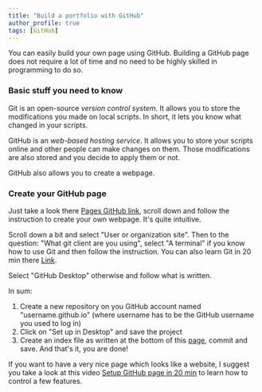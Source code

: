 ```yaml
---
title: "Build a portfolio with GitHub"
author_profile: true
tags: [GitHub]
---
```


You can easily build your own page using GitHub.
Building a GitHub page does not require a lot of time and no need to be highly skilled in programming to do so.


### Basic stuff you need to know

Git is an open-source *version control system*. It allows you to store the modifications you made on local scripts. In short, it lets you know what changed in your scripts.

GitHub is an *web-based hosting service*. It allows you to store your scripts online and other people can make changes on them. Those modifications are also stored and you decide to apply them or not.

GitHub also allows you to create a webpage.

### Create your GitHub page

Just take a look there [Pages GitHub link](https://pages.github.com),
scroll down and follow the instruction to create your own webpage. It's quite intuitive.


Scroll down a bit and select "User or organization site". Then to the question: "What git client are you using", select "A terminal" if you know how to use Git and then follow the instruction. You can also learn Git in 20 min there [Link](https://www.youtube.com/watch?v=Y9XZQO1n_7c).

Select "GitHub Desktop" otherwise and follow what is written.


In sum:
1. Create a new repository on you GitHub account named "username.github.io" (where username has to be the GitHub username you used to log in)
2. Click on "Set up in Desktop" and save the project
3. Create an index file as written at the bottom of this [page](https://pages.github.com), commit and save. And that's it, you are done!


If you want to have a very nice page which looks like a website, I suggest you take a look at this video [Setup GitHub page in 20 min](https://www.youtube.com/watch?v=qWrcgHwSG8M) to learn how to control a few features.
